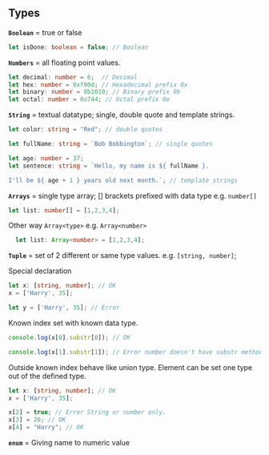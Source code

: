 ## Types

**```Boolean```** = true or false
```typescript
let isDone: boolean = false; // Boolean
```

**```Numbers```** = all floating point values.
```typescript
let decimal: number = 6;  // Decimal
let hex: number = 0xf00d; // Hexadecimal prefix 0x
let binary: number = 0b1010; // Binary prefix 0b
let octal: number = 0o744; // Octal prefix 0o
```

**```String```** = textual datatype; single, double quote and template strings.
```typescript
let color: string = "Red"; // double quotes

let fullName: string = `Bob Bobbington`; // single quotes

let age: number = 37;
let sentence: string = `Hello, my name is ${ fullName }.

I'll be ${ age + 1 } years old next month.`; // template strings
```

**```Arrays```** = single type array; [] brackets prefixed with data type e.g. ```number[]```
```typescript
let list: number[] = [1,2,3,4];
```
Other way ```Array<type>``` e.g. ```Array<number>```
```typescript
  let list: Array<number> = [1,2,3,4];
```

**```Tuple```** = set of 2 different or same type values. e.g. ```[string, number]```; 

Special declaration
```typescript
let x: [string, number]; // OK
x = ['Harry', 35];

let y = ['Harry', 35]; // Error
```

Known index set with known data type.
```typescript
console.log(x[0].substr[0]); // OK

console.log(x[1].substr[1]); // Error number doesn't have substr method.
```

Outside known index behave like union type. Element can be set one type out of the defined type.
```typescript
let x: [string, number]; // OK
x = ['Harry', 35];

x[2] = true; // Error String or number only.
x[3] = 20; // OK
x[4] = "Harry"; // OK
```

**```enum```** = Giving name to numeric value

